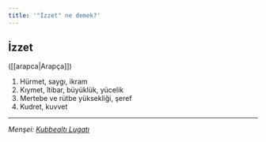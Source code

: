 ```yaml
---
title: '"İzzet" ne demek?'
---
```


## İzzet
([[arapca|Arapça]]) 
1. Hürmet, saygı, ikram
2. Kıymet, îtibar, büyüklük, yücelik
3. Mertebe ve rütbe yüksekliği, şeref
4. Kudret, kuvvet

---
*Menşei: [Kubbealtı Lugatı](https://www.lugatim.com/s/İzzet)*